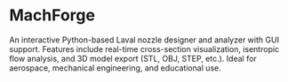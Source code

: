 # MachForge
An interactive Python-based Laval nozzle designer and analyzer with GUI support. Features include real-time cross-section visualization, isentropic flow analysis, and 3D model export (STL, OBJ, STEP, etc.). Ideal for aerospace, mechanical engineering, and educational use.
